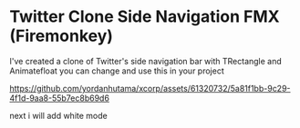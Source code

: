 # Twitter Clone Side Navigation FMX (Firemonkey)
I've created a clone of Twitter's side navigation bar with TRectangle and Animatefloat
you can change and use this in your project

https://github.com/yordanhutama/xcorp/assets/61320732/5a81f1bb-9c29-4f1d-9aa8-55b7ec8b69d6

next i will add white mode
